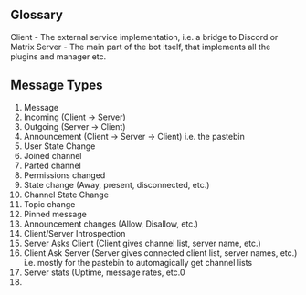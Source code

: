 Glossary
--------

Client - The external service implementation, i.e. a bridge to Discord or Matrix
Server - The main part of the bot itself, that implements all the plugins and manager etc.


Message Types
-------------

1. Message
  1. Incoming (Client -> Server)
  2. Outgoing (Server -> Client)
  3. Announcement (Client -> Server -> Client) i.e. the pastebin
2. User State Change
  1. Joined channel
  2. Parted channel
  3. Permissions changed
  4. State change (Away, present, disconnected, etc.)
3. Channel State Change
  1. Topic change
  2. Pinned message
  3. Announcement changes (Allow, Disallow, etc.)
4. Client/Server Introspection
  1. Server Asks Client (Client gives channel list, server name, etc.)
  2. Client Ask Server (Server gives connected client list, server names, etc.) i.e. mostly for the pastebin to automagically get channel lists
  3. Server stats (Uptime, message rates, etc.0
5. 
